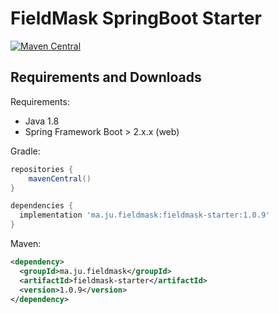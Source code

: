 # FieldMask SpringBoot Starter


[![Maven Central](https://img.shields.io/maven-central/v/ma.ju.fieldmask/fieldmask-starter.svg?label=Maven%20Central)](https://search.maven.org/search?q=g:%22ma.ju.fieldmask%22%20AND%20a:%22fieldmask-starter%22)

## Requirements and Downloads

Requirements:

* Java 1.8
* Spring Framework Boot > 2.x.x (web)

Gradle:

```gradle
repositories {
    mavenCentral()
}

dependencies {
  implementation 'ma.ju.fieldmask:fieldmask-starter:1.0.9'
}
```

Maven:

```xml
<dependency>
  <groupId>ma.ju.fieldmask</groupId>
  <artifactId>fieldmask-starter</artifactId>
  <version>1.0.9</version>
</dependency>
```